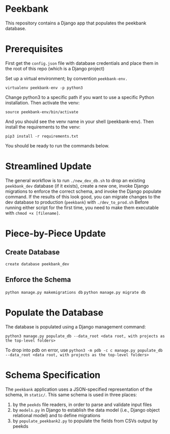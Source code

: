 # Peekbank

This repository contains a Django app that populates the peekbank database.

# Prerequisites

First get the `config.json` file with database credentials and place them in the root of this repo (which is a Django project)

Set up a virtual environment; by convention `peekbank-env.` 

`virtualenv peekbank-env -p python3`

Change python3 to a specific path if you want to use a specific Python installation. Then activate the venv:

`source peekbank-env/bin/activate`

And you should see the venv name in your shell (peekbank-env). Then install the requirements to the venv:

`pip3 install -r requirements.txt`

You should be ready to run the commands below.

# Streamlined Update

The general workflow is to run `./new_dev_db.sh` to drop an existing `peekbank_dev` database (if it exists), create a new one, invoke Django migrations to enforce the correct schema, and invoke the Django populate command.
If the results of this look good, you can  migrate changes to the dev database to production (`peekbank`) with `./dev_to_prod.sh` 
Before running either script for the first time, you need to make them executable with `chmod +x [filename]`.


# Piece-by-Piece Update

## Create Database

`create database peekbank_dev`

## Enforce the Schema

`python manage.py makemigrations db`
`python manage.py migrate db`

# Populate the Database

The database is populated using a Django management command:

`python3 manage.py populate_db --data_root <data root, with projects as the top-level folders>`

To drop into pdb on error, use `python3 -m pdb -c c manage.py populate_db --data_root <data root, with projects as the top-level folders>`

# Schema Specification

The `peekbank` application uses a JSON-specified representation of the schema, in `static/`. This same schema is used in three places:

1) by the `peekds` file readers, in order to parse and validate input files
2) by `models.py` in Django to establish the data model (i.e., Django object relational model) and to define migrations
3) by `populate_peekbank2.py` to populate the fields from CSVs output by peekds 
